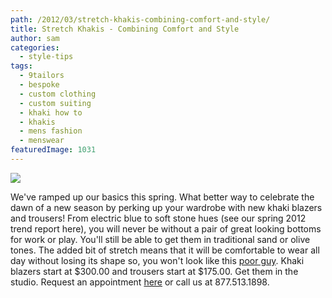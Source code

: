 ```yaml
---
path: /2012/03/stretch-khakis-combining-comfort-and-style/
title: Stretch Khakis - Combining Comfort and Style
author: sam
categories: 
  - style-tips
tags: 
  - 9tailors
  - bespoke
  - custom clothing
  - custom suiting
  - khaki how to
  - khakis
  - mens fashion
  - menswear
featuredImage: 1031
---
```

[![](http://3.bp.blogspot.com/-Rt_VHrzYB78/T1ZB9eIETvI/AAAAAAAAKrA/1TGmj-ONQNk/s640/khaki_main_20120304.jpg)](http://3.bp.blogspot.com/-Rt_VHrzYB78/T1ZB9eIETvI/AAAAAAAAKrA/1TGmj-ONQNk/s1600/khaki_main_20120304.jpg)

We've ramped up our basics this spring. What better way to celebrate the dawn of a new season by perking up your wardrobe with new khaki blazers and trousers! From electric blue to soft stone hues (see our spring 2012 trend report here), you will never be without a pair of great looking bottoms for work or play. You'll still be able to get them in traditional sand or olive tones. The added bit of stretch means that it will be comfortable to wear all day without losing its shape so, you won't look like this [poor guy](http://www.thosefunnypictures.com/resize.php?file=pictures/7986/animal-funny-pic-Wrinkled-Dog.jpg). Khaki blazers start at $300.00 and trousers start at $175.00. Get them in the studio. Request an appointment [here](mailto:customerservice@9tailors.com) or call us at 877.513.1898.